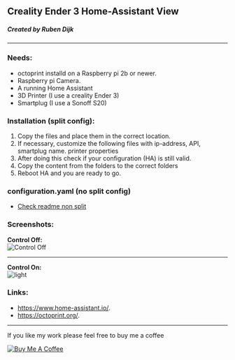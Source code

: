 ## Creality Ender 3 Home-Assistant View
##### Created by Ruben Dijk
---
### Needs:
* octoprint installd on a Raspberry pi 2b or newer.
* Raspberry pi Camera.
* A running Home Assistant
* 3D Printer (I use a creality Ender 3)
* Smartplug (I use a Sonoff S20)

### Installation (split config): 
  
1.  Copy the files and place them in the correct location.
2.  If necessary, customize the following files with ip-address, API, smartplug name. printer properties
3.  After doing this check if your configuration (HA) is still valid. 
4.  Copy the content from the folders to the correct folders
5.  Reboot HA and you are ready to go.

### configuration.yaml (no split config)
* [Check readme non split](https://github.com/RubenDijk/ender3-home-assistant/blob/master/readme_non_split.md/)

### Screenshots:

**Control Off:**<br>
![Control Off](https://github.com/RubenDijk/ender3-home-assistant/blob/master/view%20control%20off.png "Control Off")

---

**Control On:**<br>
![light](https://github.com/RubenDijk/ender3-home-assistant/blob/master/view%20control%20on.png "Control On")

### Links:
* https://www.home-assistant.io/.
* https://octoprint.org/.

---

If you like my work please feel free to buy me a coffee

<a href="https://www.buymeacoffee.com/RubenDijk" target="_blank"><img src="https://www.buymeacoffee.com/assets/img/custom_images/white_img.png" alt="Buy Me A Coffee"></a>

